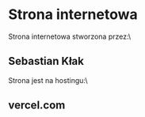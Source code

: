 # Strona internetowa

Strona internetowa stworzona przez:\
## Sebastian Kłak
Strona jest na hostingu:\
## vercel.com
